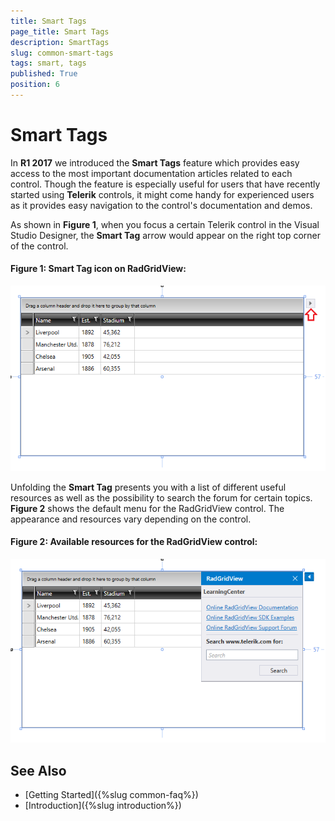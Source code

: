 ```yaml
---
title: Smart Tags
page_title: Smart Tags
description: SmartTags
slug: common-smart-tags
tags: smart, tags
published: True
position: 6
---
```


# Smart Tags

In **R1 2017** we introduced the **Smart Tags** feature which provides easy access to the most important documentation articles related to each control. Though the feature is especially useful for users that have recently started using **Telerik** controls, it might come handy for experienced users as it provides easy navigation to the control's documentation and demos.
 
As shown in **Figure 1**, when you focus a certain Telerik control in the Visual Studio Designer, the **Smart Tag** arrow would appear on the right top corner of the control. 

#### **Figure 1: Smart Tag icon on RadGridView:** 
![Smart Tag icon on RadGridView](images/smarttag.png)

Unfolding the **Smart Tag** presents you with a list of different useful resources as well as the possibility to search the forum for certain topics. **Figure 2** shows the default menu for the RadGridView control. The appearance and resources vary depending on the control.

#### **Figure 2: Available resources for the RadGridView control:** 
![Available resources for the RadGridView control](images/smarttag2.png)

## See Also

* [Getting Started]({%slug common-faq%})
* [Introduction]({%slug introduction%})
